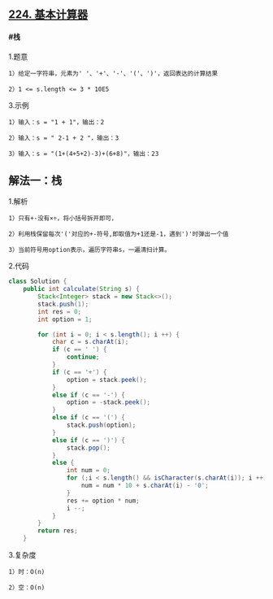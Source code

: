 ## [224. 基本计算器]()
#### #栈
1.题意

    1）给定一字符串，元素为' '、'+'、'-'、'('、')'，返回表达的计算结果

    2）1 <= s.length <= 3 * 10E5

3.示例

    1）输入：s = "1 + 1"，输出：2

    2）输入：s = " 2-1 + 2 "，输出：3

    3）输入：s = "(1+(4+5+2)-3)+(6+8)"，输出：23
## 解法一：栈

1.解析

    1）只有+-没有×÷，将小括号拆开即可，

    2）利用栈保留每次'('对应的+-符号,即取值为+1还是-1，遇到')'时弹出一个值

    3）当前符号用option表示，遍历字符串s，一遍清扫计算。

2.代码
```java
class Solution {
    public int calculate(String s) {
        Stack<Integer> stack = new Stack<>();
        stack.push(1);
        int res = 0;
        int option = 1;
        
        for (int i = 0; i < s.length(); i ++) {
            char c = s.charAt(i);
            if (c == ' ') {
                continue;
            }
            if (c == '+') {
                option = stack.peek();
            }
            else if (c == '-') {
                option = -stack.peek();
            }
            else if (c == '(') {
                stack.push(option);
            }
            else if (c == ')') {
                stack.pop();
            }
            else {
                int num = 0;
                for (;i < s.length() && isCharacter(s.charAt(i)); i ++) {
                    num = num * 10 + s.charAt(i) - '0';
                }
                res += option * num;
                i --;
            }
        }
        return res;
    }
```

3.复杂度

    1）时：O(n)

    2）空：O(n)
